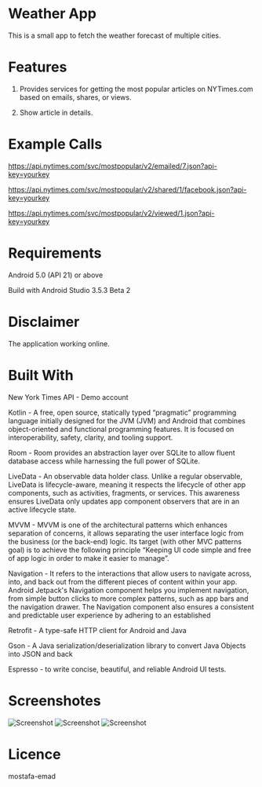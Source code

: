 # Weather App
This is a small app to fetch the weather forecast of multiple cities. 


# Features
1. Provides services for getting the most popular articles on NYTimes.com based on emails, shares, or views.

2. Show article in details.


# Example Calls
https://api.nytimes.com/svc/mostpopular/v2/emailed/7.json?api-key=yourkey

https://api.nytimes.com/svc/mostpopular/v2/shared/1/facebook.json?api-key=yourkey

https://api.nytimes.com/svc/mostpopular/v2/viewed/1.json?api-key=yourkey


# Requirements

Android 5.0 (API 21) or above

Build with Android Studio 3.5.3 Beta 2


# Disclaimer
The application working online.


# Built With
New York Times API - Demo account 

Kotlin - A free, open source, statically typed “pragmatic” programming language initially designed for the JVM (JVM) and Android that combines object-oriented and functional programming features. It is focused on interoperability, safety, clarity, and tooling support.

Room - Room provides an abstraction layer over SQLite to allow fluent database access while harnessing the full power of SQLite.

LiveData - An observable data holder class. Unlike a regular observable, LiveData is lifecycle-aware, meaning it respects the lifecycle of other app components, such as activities, fragments, or services. This awareness ensures LiveData only updates app component observers that are in an active lifecycle state.

MVVM - MVVM is one of the architectural patterns which enhances separation of concerns, it allows separating the user interface logic from the business (or the back-end) logic. Its target (with other MVC patterns goal) is to achieve the following principle “Keeping UI code simple and free of app logic in order to make it easier to manage”.

Navigation - It refers to the interactions that allow users to navigate across, into, and back out from the different pieces of content within your app. Android Jetpack's Navigation component helps you implement navigation, from simple button clicks to more complex patterns, such as app bars and the navigation drawer. The Navigation component also ensures a consistent and predictable user experience by adhering to an established

Retrofit - A type-safe HTTP client for Android and Java

Gson - A Java serialization/deserialization library to convert Java Objects into JSON and back

Espresso - to write concise, beautiful, and reliable Android UI tests.

# Screenshotes 

![Screenshot](landing.png) 
![Screenshot](step1.png) 
![Screenshot](step2.png)

# Licence
mostafa-emad
